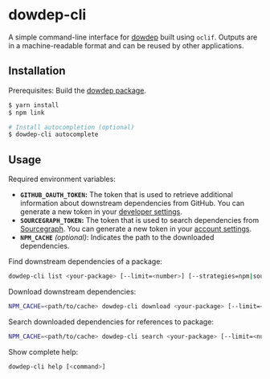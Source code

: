 # dowdep-cli

A simple command-line interface for [dowdep](../core) built using `oclif`.
Outputs are in a machine-readable format and can be reused by other applications.

## Installation 

Prerequisites: Build the [dowdep package](../core).

```sh
$ yarn install
$ npm link

# Install autocompletion (optional)
$ dowdep-cli autocomplete
```

## Usage

Required environment variables:

- **`GITHUB_OAUTH_TOKEN`:** The token that is used to retrieve additional information about downstream dependencies from GitHub.
  You can generate a new token in your [developer settings](https://github.com/settings/tokens/new).
- **`SOURCEGRAPH_TOKEN`:** The token that is used to search dependencies from [Sourcegraph](https://sourcegraph.com/about).
  You can generate a new token in your [account settings](https://sourcegraph.com/user/settings/tokens).
- **`NPM_CACHE`** *(optional)*: Indicates the path to the downloaded dependencies.

Find downstream dependencies of a package:

```sh
dowdep-cli list <your-package> [--limit=<number>] [--strategies=npm|sourcegraph|all]
```

Download downstream dependencies:

```sh
NPM_CACHE=<path/to/cache> dowdep-cli download <your-package> [--limit=<number>] [--strategies=npm|sourcegraph|all]
```

Search downloaded dependencies for references to package:

```sh
NPM_CACHE=<path/to/cache> dowdep-cli search <your-package> [--limit=<number>]
```

Show complete help:

```sh
dowdep-cli help [<command>]
```
